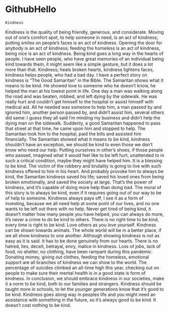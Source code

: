 # GithubHello
    Kindness
Kindness is the quality of being friendly, generous, and considerate. Moving out of one’s comfort spot, to help someone in need, is an act of kindness; putting smiles on people’s faces is an act of kindness. Opening the door for anybody is an act of kindness; feeding the homeless is an act of kindness, being nice is an act of kindness. Being kind goes a long way in the hearts of people. I have seen people, who have great memories of an individual being kind towards them, it might seem like a simple gesture, but it does a lot more than that. Kindness; heals broken hearts, kindness lightens faces, kindness helps people, who had a bad day.
I have a perfect story on kindness is “The Good Samaritan” in the Bible. The Samaritan shows what it means to be kind. He showed love to someone who he doesn’t know, he helped the man at his lowest point in life. One day a man was walking along the road and was beaten, robbed, and left dying by the sidewalk. He was really hurt and couldn’t get himself to the hospital or assist himself with medical aid. All he needed was someone to help him, a man passed by and ignored him, another person passed by, and didn’t assist him, several others did same: I guess they all said I’m minding my business and didn’t help the dying man on the sidewalk. Suddenly, a good Samaritan happened to pass that street at that time, he came upon him and stopped to help. The Samaritan took him to the hospital, paid the bills and assisted him financially. The Samaritan showed what it means to be kind, kindness shouldn’t have an exception, we should be kind to even those we don’t know who need our help. Putting ourselves in other’s shoes, if those people who passed, imagined what it would feel like to be left hurt, unattended to in such a critical condition, maybe they might have helped him.  It is a blessing to be kind.
The victim of the robbery and brutality is going to live with such kindness offered to him in his heart. And probably provoke him to always be kind, the Samaritan kindness saved his life; saved his loved ones from being broken emotionally, and saved the society at large. That’s the power of kindness, and it’s capable of doing more help than doing bad.  The moral of this story is to always be kind, even if it requires going out of our way to be of help to someone. Kindness always pays off, I see it as a form of investing, because we all need help at some point of our lives, and no one wants to be left out there with no help. Never get tired of being kind, it doesn’t matter how many people you have helped, you can always do more, it’s never a crime to do be kind to others. There is no right time to be kind, every time is right to be kind. Love others as you love yourself. 
Kindness can be shown towards animals. The whole world will be in a better place, if we all show kindness to one another. Although showing kindness is not as easy as it is said. It has to be done genuinely from our hearts. There is no hatred, lies, deceit, betrayal, envy, malice in kindness. Loss of jobs, lack of food, no shelter, no clothing, have been rampant during this pandemic. Donating money, giving out clothes, feeding the homeless, emotional support are all branches of kindness we can show to the world. The percentage of suicides climbed an all-time high this year, checking out on people to make sure their mental health is in a good state is form of kindness. 
In conclusion, we should embrace kindness in our societies, make it a norm to be kind, both to our families and strangers. Kindness should be taught more in schools, to let the younger generations know that it’s good to be kind. Kindness goes along way in peoples life and you might need an assistance with something in the future, so it’s always good to be kind. It doesn’t cost nothing to be kind.
               
					      
